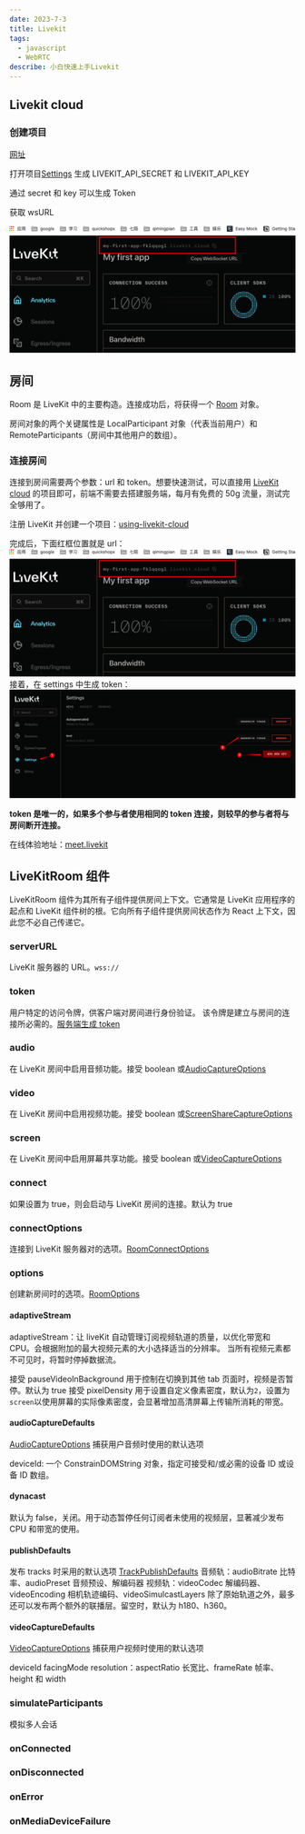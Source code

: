 ```yaml
---
date: 2023-7-3
title: Livekit
tags:
  - javascript
  - WebRTC
describe: 小白快速上手Livekit
---
```


## Livekit cloud

### 创建项目

[网址](https://cloud.livekit.io/projects)

打开项目[Settings](https://cloud.livekit.io/projects/p_4yxd8hm21co/settings) 生成 LIVEKIT_API_SECRET 和 LIVEKIT_API_KEY

通过 secret 和 key 可以生成 Token

获取 wsURL

![copy-websock-url.png](./images/copy-websock-url.png)

## 房间

Room 是 LiveKit 中的主要构造。连接成功后，将获得一个 [Room](https://docs.livekit.io/client-sdk-js/classes/Room.html) 对象。

房间对象的两个关键属性是 LocalParticipant 对象（代表当前用户）和 RemoteParticipants（房间中其他用户的数组）。

### 连接房间

连接到房间需要两个参数：url 和 token。想要快速测试，可以直接用 [LiveKit cloud](https://cloud.livekit.io/) 的项目即可，前端不需要去搭建服务端，每月有免费的 50g 流量，测试完全够用了。

注册 LiveKit 并创建一个项目：[using-livekit-cloud](https://docs.livekit.io/getting-started/server-setup/#using-livekit-cloud)

完成后，下面红框位置就是 url：
![copy-websock-url.png](./images/copy-websock-url.png)
接着，在 settings 中生成 token：
![livekit-cloud-token.png](./images/livekit-cloud-token.png)

**token 是唯一的，如果多个参与者使用相同的 token 连接，则较早的参与者将与房间断开连接。**

在线体验地址：[meet.livekit](https://meet.livekit.io/)

## LiveKitRoom 组件

LiveKitRoom 组件为其所有子组件提供房间上下文。它通常是 LiveKit 应用程序的起点和 LiveKit 组件树的根。它向所有子组件提供房间状态作为 React 上下文，因此您不必自己传递它。

### serverURL

LiveKit 服务器的 URL。`wss://`

### token

用户特定的访问令牌，供客户端对房间进行身份验证。 该令牌是建立与房间的连接所必需的。[服务端生成 token](https://docs.livekit.io/cloud/project-management/keys-and-tokens/#generating-access-tokens)

### audio

在 LiveKit 房间中启用音频功能。接受 boolean 或[AudioCaptureOptions](https://docs.livekit.io/client-sdk-js/interfaces/AudioCaptureOptions.html)

### video

在 LiveKit 房间中启用视频功能。接受 boolean 或[ScreenShareCaptureOptions](https://docs.livekit.io/client-sdk-js/interfaces/ScreenShareCaptureOptions.html)

### screen

在 LiveKit 房间中启用屏幕共享功能。接受 boolean 或[VideoCaptureOptions](https://docs.livekit.io/client-sdk-js/interfaces/VideoCaptureOptions.html)

### connect

如果设置为 true，则会启动与 LiveKit 房间的连接。默认为 true

### connectOptions

连接到 LiveKit 服务器对的选项。[RoomConnectOptions](https://docs.livekit.io/client-sdk-js/interfaces/RoomConnectOptions.html)

### options

创建新房间时的选项。[RoomOptions](https://docs.livekit.io/client-sdk-js/interfaces/RoomOptions.html)

#### adaptiveStream

adaptiveStream：让 liveKit 自动管理订阅视频轨道的质量，以优化带宽和 CPU。会根据附加的最大视频元素的大小选择适当的分辨率。
当所有视频元素都不可见时，将暂时停掉数据流。

接受 pauseVideoInBackground 用于控制在切换到其他 tab 页面时，视频是否暂停。默认为 true
接受 pixelDensity 用于设置自定义像素密度，默认为`2`，设置为`screen`以使用屏幕的实际像素密度，会显著增加高清屏幕上传输所消耗的带宽。

#### audioCaptureDefaults

[AudioCaptureOptions](https://docs.livekit.io/client-sdk-js/interfaces/AudioCaptureOptions.html)
捕获用户音频时使用的默认选项

deviceId: 一个 ConstrainDOMString 对象，指定可接受和/或必需的设备 ID 或设备 ID 数组。

#### dynacast

默认为 false，关闭。用于动态暂停任何订阅者未使用的视频层，显著减少发布 CPU 和带宽的使用。

#### publishDefaults

发布 tracks 时采用的默认选项
[TrackPublishDefaults](https://docs.livekit.io/client-sdk-js/interfaces/TrackPublishDefaults.html)
音频轨：audioBitrate 比特率、audioPreset 音频预设、解编码器
视频轨：videoCodec 解编码器、videoEncoding 相机轨迹编码、videoSimulcastLayers 除了原始轨道之外，最多还可以发布两个额外的联播层。留空时，默认为 h180、h360。

#### videoCaptureDefaults

[VideoCaptureOptions](https://docs.livekit.io/client-sdk-js/interfaces/VideoCaptureOptions.html)
捕获用户视频时使用的默认选项

deviceId
facingMode
resolution：aspectRatio 长宽比、frameRate 帧率、height 和 width

### simulateParticipants

模拟多人会话

### onConnected

### onDisconnected

### onError

### onMediaDeviceFailure
